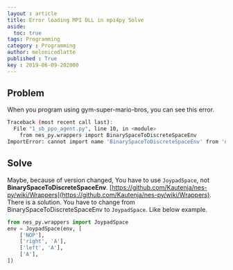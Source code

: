```yaml
---
layout : article
title: Error loading MPI DLL in mpi4py Solve
aside:
  toc: true
tags: Programming
category : Programming
author: melonicedlatte
published : True
key : 2019-06-09-202000
---
```


## Problem

When you program using gym-super-mario-bros, you can see this error.

``` bash
Traceback (most recent call last):
  File "1_sb_ppo_agent.py", line 10, in <module>
    from nes_py.wrappers import BinarySpaceToDiscreteSpaceEnv
ImportError: cannot import name 'BinarySpaceToDiscreteSpaceEnv' from 'nes_py.wrappers' (C:\Users\dlawo\Anaconda3\lib\site-packages\nes_py\wrappers\__init__.py)
```

## Solve 

Maybe, because of version changed, You have to use `JoypadSpace`, not **BinarySpaceToDiscreteSpaceEnv**. [https://github.com/Kautenja/nes-py/wiki/Wrappers](https://github.com/Kautenja/nes-py/wiki/Wrappers). There is a solution. You have to change from BinarySpaceToDiscreteSpaceEnv to `JoypadSpace`. Like below example. 

``` python
from nes_py.wrappers import JoypadSpace
env = JoypadSpace(env, [
    ['NOP'],
    ['right', 'A'],
    ['left', 'A'],
    ['A'],
])
```